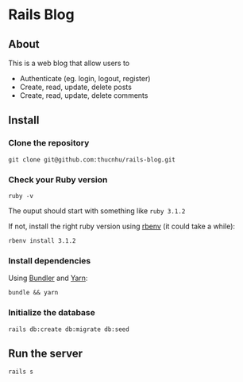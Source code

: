 # Rails Blog

## About

This is a web blog that allow users to

-  Authenticate (eg. login, logout, register)
-  Create, read, update, delete posts
-  Create, read, update, delete comments

## Install

### Clone the repository

```shell
git clone git@github.com:thucnhu/rails-blog.git
```

### Check your Ruby version

```shell
ruby -v
```

The ouput should start with something like `ruby 3.1.2`

If not, install the right ruby version using [rbenv](https://github.com/rbenv/rbenv) (it could take a while):

```shell
rbenv install 3.1.2
```

### Install dependencies

Using [Bundler](https://github.com/bundler/bundler) and [Yarn](https://github.com/yarnpkg/yarn):

```shell
bundle && yarn
```

### Initialize the database

```shell
rails db:create db:migrate db:seed
```

## Run the server

```shell
rails s
```
